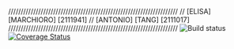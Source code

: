 ////////////////////////////////////////////////////////////////////
// [ELISA] [MARCHIORO] [2111941]
// [ANTONIO] [TANG] [2111017]
////////////////////////////////////////////////////////////////////
![Build status](https://github.com/34Eli/Prova_MTTS_2/actions/workflows/build.yml/badge.svg?event=push)
[![Coverage Status](https://coveralls.io/repos/github/34Eli/Prova_MTTS_2/badge.svg?branch=develop&event=push)](https://coveralls.io/github/34Eli/Prova_MTTS_2?branch=develop)